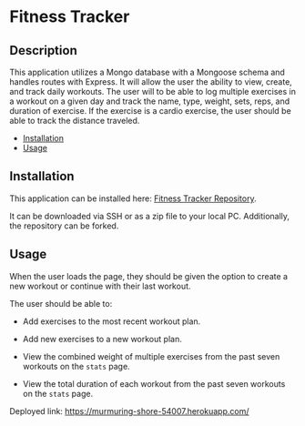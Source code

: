 # Fitness Tracker
## Description

This application utilizes a Mongo database with a Mongoose schema and handles routes with Express. It will allow the user the ability to view, create, and track daily workouts. The user will to be able to log multiple exercises in a workout on a given day and track the name, type, weight, sets, reps, and duration of exercise. If the exercise is a cardio exercise, the user should be able to track the distance traveled.

- [Installation](#installation)
- [Usage](#usage)


## Installation

This application can be installed here: [Fitness Tracker Repository](https://github.com/derrickhardison/fitness-tracker).

It can be downloaded via SSH or as a zip file to your local PC. Additionally, the repository can be forked. 

## Usage

When the user loads the page, they should be given the option to create a new workout or continue with their last workout.

The user should be able to:

  * Add exercises to the most recent workout plan.

  * Add new exercises to a new workout plan.

  * View the combined weight of multiple exercises from the past seven workouts on the `stats` page.

  * View the total duration of each workout from the past seven workouts on the `stats` page.

  Deployed link: https://murmuring-shore-54007.herokuapp.com/
